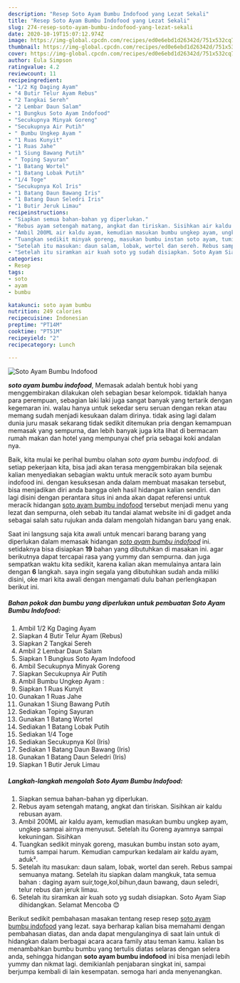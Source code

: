 ```yaml
---
description: "Resep Soto Ayam Bumbu Indofood yang Lezat Sekali"
title: "Resep Soto Ayam Bumbu Indofood yang Lezat Sekali"
slug: 274-resep-soto-ayam-bumbu-indofood-yang-lezat-sekali
date: 2020-10-19T15:07:12.974Z
image: https://img-global.cpcdn.com/recipes/ed0e6ebd1d26342d/751x532cq70/soto-ayam-bumbu-indofood-foto-resep-utama.jpg
thumbnail: https://img-global.cpcdn.com/recipes/ed0e6ebd1d26342d/751x532cq70/soto-ayam-bumbu-indofood-foto-resep-utama.jpg
cover: https://img-global.cpcdn.com/recipes/ed0e6ebd1d26342d/751x532cq70/soto-ayam-bumbu-indofood-foto-resep-utama.jpg
author: Eula Simpson
ratingvalue: 4.2
reviewcount: 11
recipeingredient:
- "1/2 Kg Daging Ayam"
- "4 Butir Telur Ayam Rebus"
- "2 Tangkai Sereh"
- "2 Lembar Daun Salam"
- "1 Bungkus Soto Ayam Indofood"
- "Secukupnya Minyak Goreng"
- "Secukupnya Air Putih"
- " Bumbu Ungkep Ayam "
- "1 Ruas Kunyit"
- "1 Ruas Jahe"
- "1 Siung Bawang Putih"
- " Toping Sayuran"
- "1 Batang Wortel"
- "1 Batang Lobak Putih"
- "1/4 Toge"
- "Secukupnya Kol Iris"
- "1 Batang Daun Bawang Iris"
- "1 Batang Daun Seledri Iris"
- "1 Butir Jeruk Limau"
recipeinstructions:
- "Siapkan semua bahan-bahan yg diperlukan."
- "Rebus ayam setengah matang, angkat dan tiriskan. Sisihkan air kaldu rebusan ayam."
- "Ambil 200ML air kaldu ayam, kemudian masukan bumbu ungkep ayam, ungkep sampai airnya menyusut. Setelah itu Goreng ayamnya sampai kekuningan. Sisihkan"
- "Tuangkan sedikit minyak goreng, masukan bumbu instan soto ayam, tumis sampai harum. Kemudian campurkan kedalam air kaldu ayam, aduk²."
- "Setelah itu masukan: daun salam, lobak, wortel dan sereh. Rebus sampai semuanya matang. Setelah itu siapkan dalam mangkuk, tata semua bahan : daging ayam suir,toge,kol,bihun,daun bawang, daun seledri, telur rebus dan jeruk limau."
- "Setelah itu siramkan air kuah soto yg sudah disiapkan. Soto Ayam Siap dihidangkan. Selamat Mencoba 😊"
categories:
- Resep
tags:
- soto
- ayam
- bumbu

katakunci: soto ayam bumbu 
nutrition: 249 calories
recipecuisine: Indonesian
preptime: "PT14M"
cooktime: "PT51M"
recipeyield: "2"
recipecategory: Lunch

---
```



![Soto Ayam Bumbu Indofood](https://img-global.cpcdn.com/recipes/ed0e6ebd1d26342d/751x532cq70/soto-ayam-bumbu-indofood-foto-resep-utama.jpg)

<b><i>soto ayam bumbu indofood</i></b>, Memasak adalah bentuk hobi yang menggembirakan dilakukan oleh sebagian besar kelompok. tidaklah hanya para perempuan, sebagian laki laki juga sangat banyak yang tertarik dengan kegemaran ini. walau hanya untuk sekedar seru seruan dengan rekan atau memang sudah menjadi kesukaan dalam dirinya. tidak asing lagi dalam dunia juru masak sekarang tidak sedikit ditemukan pria dengan kemampuan memasak yang sempurna, dan lebih banyak juga kita lihat di bermacam rumah makan dan hotel yang mempunyai chef pria sebagai koki andalan nya.



Baik, kita mulai ke perihal bumbu olahan <i>soto ayam bumbu indofood</i>. di setiap pekerjaan kita, bisa jadi akan terasa menggembirakan bila sejenak kalian menyediakan sebagian waktu untuk meracik soto ayam bumbu indofood ini. dengan kesuksesan anda dalam membuat masakan tersebut, bisa menjadikan diri anda bangga oleh hasil hidangan kalian sendiri. dan lagi disini dengan perantara situs ini anda akan dapat referensi untuk meracik hidangan <u>soto ayam bumbu indofood</u> tersebut menjadi menu yang lezat dan sempurna, oleh sebab itu tandai alamat website ini di gadget anda sebagai salah satu rujukan anda dalam mengolah hidangan baru yang enak.


Saat ini langsung saja kita awali untuk mencari barang barang yang diperlukan dalam memasak hidangan <u><i>soto ayam bumbu indofood</i></u> ini. setidaknya bisa disiapkan <b>19</b> bahan yang dibutuhkan di masakan ini. agar berikutnya dapat tercapai rasa yang yummy dan sempurna. dan juga sempatkan waktu kita sedikit, karena kalian akan memulainya antara lain dengan <b>6</b> langkah. saya ingin segala yang dibutuhkan sudah anda miliki disini, oke mari kita awali dengan mengamati dulu bahan perlengkapan berikut ini.

<!--inarticleads1-->

##### Bahan pokok dan bumbu yang diperlukan untuk pembuatan Soto Ayam Bumbu Indofood:

1. Ambil 1/2 Kg Daging Ayam
1. Siapkan 4 Butir Telur Ayam (Rebus)
1. Siapkan 2 Tangkai Sereh
1. Ambil 2 Lembar Daun Salam
1. Siapkan 1 Bungkus Soto Ayam Indofood
1. Ambil Secukupnya Minyak Goreng
1. Siapkan Secukupnya Air Putih
1. Ambil  Bumbu Ungkep Ayam :
1. Siapkan 1 Ruas Kunyit
1. Gunakan 1 Ruas Jahe
1. Gunakan 1 Siung Bawang Putih
1. Sediakan  Toping Sayuran
1. Gunakan 1 Batang Wortel
1. Sediakan 1 Batang Lobak Putih
1. Sediakan 1/4 Toge
1. Sediakan Secukupnya Kol (Iris)
1. Sediakan 1 Batang Daun Bawang (Iris)
1. Gunakan 1 Batang Daun Seledri (Iris)
1. Siapkan 1 Butir Jeruk Limau




<!--inarticleads2-->

##### Langkah-langkah mengolah Soto Ayam Bumbu Indofood:

1. Siapkan semua bahan-bahan yg diperlukan.
1. Rebus ayam setengah matang, angkat dan tiriskan. Sisihkan air kaldu rebusan ayam.
1. Ambil 200ML air kaldu ayam, kemudian masukan bumbu ungkep ayam, ungkep sampai airnya menyusut. Setelah itu Goreng ayamnya sampai kekuningan. Sisihkan
1. Tuangkan sedikit minyak goreng, masukan bumbu instan soto ayam, tumis sampai harum. Kemudian campurkan kedalam air kaldu ayam, aduk².
1. Setelah itu masukan: daun salam, lobak, wortel dan sereh. Rebus sampai semuanya matang. Setelah itu siapkan dalam mangkuk, tata semua bahan : daging ayam suir,toge,kol,bihun,daun bawang, daun seledri, telur rebus dan jeruk limau.
1. Setelah itu siramkan air kuah soto yg sudah disiapkan. Soto Ayam Siap dihidangkan. Selamat Mencoba 😊




Berikut sedikit pembahasan masakan tentang resep resep <u>soto ayam bumbu indofood</u> yang lezat. saya berharap kalian bisa memahami dengan pembahasan diatas, dan anda dapat mengulanginya di saat lain untuk di hidangkan dalam berbagai acara acara family atau teman kamu. kalian bs menambahkan bumbu bumbu yang tertulis diatas selaras dengan selera anda, sehingga hidangan <b>soto ayam bumbu indofood</b> ini bisa menjadi lebih yummy dan nikmat lagi. demikianlah penjabaran singkat ini, sampai berjumpa kembali di lain kesempatan. semoga hari anda menyenangkan.
